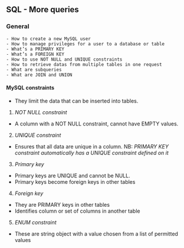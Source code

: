 ## SQL - More queries
### General
    - How to create a new MySQL user
    - How to manage privileges for a user to a database or table
    - What’s a PRIMARY KEY
    - What’s a FOREIGN KEY
    - How to use NOT NULL and UNIQUE constraints
    - How to retrieve datas from multiple tables in one request
    - What are subqueries
    - What are JOIN and UNION

#### MySQL constraints
- They limit the data that can be inserted into tables.

1. *NOT NULL constraint*
- A column with a NOT NULL constraint, cannot have EMPTY values.
2. *UNIQUE constraint*
- Ensures that all data are unique in a column.
NB: _PRIMARY KEY constraint automatically has a UNIQUE constraint defined on it_
3. *Primary key*
- Primary keys are UNIQUE and cannot be NULL.
- Primary keys become foreign keys in other tables
4. *Foreign key*
- They are PRIMARY keys in other tables
- Identifies column or set of columns in another table
5. *ENUM constraint*
- These are string object with a value chosen from a list of permitted values